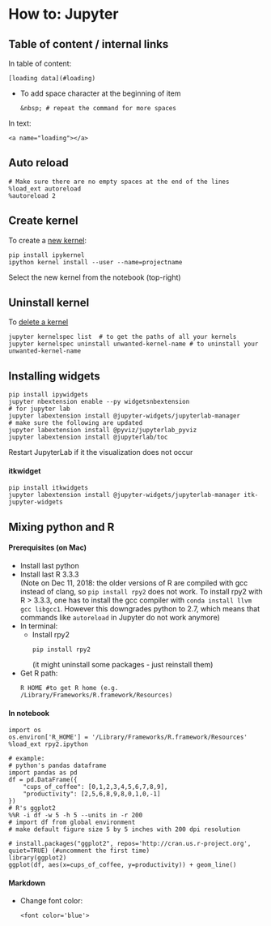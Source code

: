 # How to: Jupyter

## Table of content / internal links  
In table of content: 
```
[loading data](#loading)
```
- To add space character at the beginning of item
  ```
  &nbsp; # repeat the command for more spaces
  ```  
In text:
```
<a name="loading"></a>
```


## Auto reload  
```
# Make sure there are no empty spaces at the end of the lines 
%load_ext autoreload
%autoreload 2
```

## Create kernel
To create a [new kernel](https://anbasile.github.io/programming/2017/06/25/jupyter-venv/):    
``` 
pip install ipykernel  
ipython kernel install --user --name=projectname  
```  
Select the new kernel from the notebook (top-right)

## Uninstall kernel
To [delete a kernel](https://stackoverflow.com/questions/42635310/remove-kernel-on-jupyter-notebook)    
```
jupyter kernelspec list  # to get the paths of all your kernels  
jupyter kernelspec uninstall unwanted-kernel-name # to uninstall your unwanted-kernel-name  
```

## Installing widgets


```
pip install ipywidgets
jupyter nbextension enable --py widgetsnbextension
# for jupyter lab
jupyter labextension install @jupyter-widgets/jupyterlab-manager  
# make sure the following are updated
jupyter labextension install @pyviz/jupyterlab_pyviz
jupyter labextension install @jupyterlab/toc
```
Restart JupyterLab if it the visualization does not occur


#### itkwidget
```
pip install itkwidgets
jupyter labextension install @jupyter-widgets/jupyterlab-manager itk-jupyter-widgets
```

## Mixing python and R 

#### Prerequisites (on Mac)
- Install last python  
- Install last R 3.3.3   
  (Note on Dec 11, 2018: the older versions of R are compiled with gcc instead of clang, so `pip install rpy2` does not work. To install rpy2 with R > 3.3.3, one has to install the gcc compiler with `conda install llvm gcc libgcc1`. However this downgrades python to 2.7, which means that commands like `autoreload` in Jupyter do not work anymore)
- In terminal:
  - Install rpy2
    ```
    pip install rpy2
    ```
    (it might uninstall some packages - just reinstall them)
- Get R path:  
    ```
    R HOME #to get R home (e.g. /Library/Frameworks/R.framework/Resources)
    ```
  
#### In notebook
```
import os
os.environ['R_HOME'] = '/Library/Frameworks/R.framework/Resources'
%load_ext rpy2.ipython

# example:
# python's pandas dataframe
import pandas as pd
df = pd.DataFrame({
    "cups_of_coffee": [0,1,2,3,4,5,6,7,8,9],
    "productivity": [2,5,6,8,9,8,0,1,0,-1]
})
# R's ggplot2
%%R -i df -w 5 -h 5 --units in -r 200
# import df from global environment
# make default figure size 5 by 5 inches with 200 dpi resolution

# install.packages("ggplot2", repos='http://cran.us.r-project.org', quiet=TRUE) (#uncomment the first time)
library(ggplot2)
ggplot(df, aes(x=cups_of_coffee, y=productivity)) + geom_line()
```
 
#### Markdown  
- Change font color:  
  ```
  <font color='blue'>
  ```
